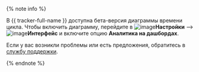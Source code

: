{% note info %}

В {{ tracker-full-name }} доступна бета-версия диаграммы времени цикла. Чтобы включить диаграмму, перейдите в ![image](../../_assets/tracker/svg/settings.svg)**Настройки** ⟶ ![image](../../_assets/tracker/svg/interface.svg)**Интерфейс** и включите опцию **Аналитика на дашбордах**.

Если у вас возникли проблемы или есть предложения, обратитесь в [службу поддержки](../../tracker/troubleshooting.md).

{% endnote %}
